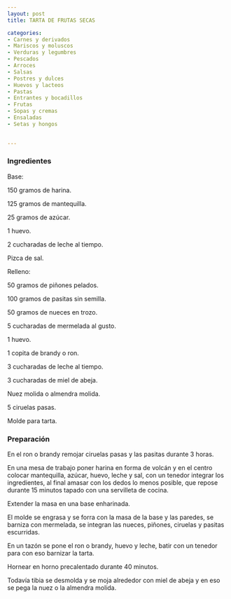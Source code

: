 ```yaml
---
layout: post
title: TARTA DE FRUTAS SECAS

categories:
- Carnes y derivados
- Mariscos y moluscos
- Verduras y legumbres
- Pescados
- Arroces
- Salsas
- Postres y dulces
- Huevos y lacteos
- Pastas
- Entrantes y bocadillos
- Frutas
- Sopas y cremas
- Ensaladas
- Setas y hongos
 

---
```


<h3>Ingredientes</h3>

Base:

150 gramos de harina.

125 gramos de mantequilla.

25 gramos de azúcar.

1 huevo.

2 cucharadas de leche al tiempo.

Pizca de sal.

Relleno:

50 gramos de piñones pelados.

100 gramos de pasitas sin semilla.

50 gramos de nueces en trozo.

5 cucharadas de mermelada al gusto.

1 huevo.

1 copita de brandy o ron.

3 cucharadas de leche al tiempo.

3 cucharadas de miel de abeja.

Nuez molida o almendra molida.

5 ciruelas pasas.

Molde para tarta.

<h3>Preparación</h3>

En el ron o brandy remojar ciruelas pasas y las pasitas durante 3 horas.

En una mesa de trabajo poner harina en forma de volcán y en el centro colocar mantequilla, azúcar, huevo, leche y sal, con un tenedor integrar los ingredientes, al final amasar con los dedos lo menos posible, que repose durante 15 minutos tapado con una servilleta de cocina.

Extender la masa en una base enharinada.

El molde se engrasa y se forra con la masa de la base y las paredes, se barniza con mermelada, se integran las nueces, piñones, ciruelas y pasitas escurridas.

En un tazón se pone el ron o brandy, huevo y leche, batir con un tenedor para con eso barnizar la tarta.

Hornear en horno precalentado durante 40 minutos.

Todavía tibia se desmolda y se moja alrededor con miel de abeja y en eso se pega la nuez o la almendra molida.

